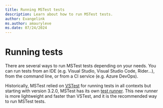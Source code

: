 ```yaml
---
title: Running MSTest tests
description: Learn about how to run MSTest tests.
author: Evangelink
ms.author: amauryleve
ms.date: 07/24/2024
---
```


# Running tests

There are several ways to run MSTest tests depending on your needs. You can run tests from an IDE (e.g. Visual Studio, Visual Studio Code, Rider...), from the command line, or from a CI service (e.g. Azure DevOps).

Historically, MSTest relied on [VSTest](https://github.com/microsoft/vstest) for running tests in all contexts but starting with version 3.2.0, MSTest has its own [test runner](./unit-testing-mstest-runner-intro.md). This new runner is more lightweight and faster than VSTest, and it is the recommended way to run MSTest tests.
